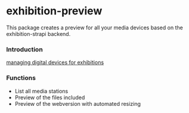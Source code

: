# exhibition-preview

This package creates a preview for all your media devices based on the exhibition-strapi backend.

### Introduction
[managing digital devices for exhibitions](https://wirewire.de/article/managing-digital-devices-for-exhibitions)

### Functions
- List all media stations
- Preview of the files included
- Preview of the webversion with automated resizing
